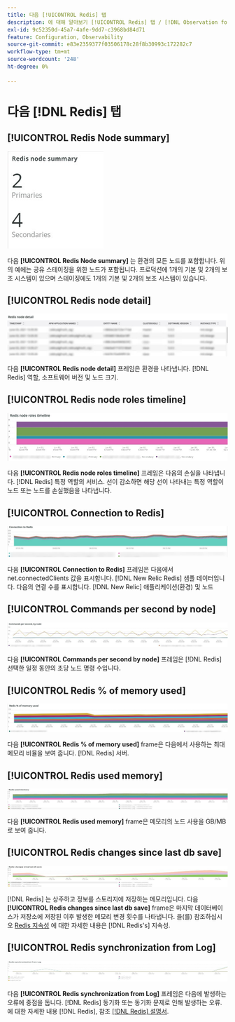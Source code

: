 ```yaml
---
title: 다음 [!UICONTROL Redis] 탭
description: 에 대해 알아보기 [!UICONTROL Redis] 탭 / [!DNL Observation for Adobe Commerce].
exl-id: 9c52350d-45a7-4afe-9dd7-c3968bd84d71
feature: Configuration, Observability
source-git-commit: e83e2359377f03506178c28f8b30993c172282c7
workflow-type: tm+mt
source-wordcount: '248'
ht-degree: 0%

---
```


# 다음 [!DNL Redis] 탭

## [!UICONTROL Redis Node summary]

![Redis 노드 요약](../../assets/tools/observation-for-adobe-commerce/redis-tab-1.jpg)

다음 **[!UICONTROL Redis Node summary]** 는 환경의 모든 노드를 포함합니다. 위의 예에는 공유 스테이징을 위한 노드가 포함됩니다. 프로덕션에 1개의 기본 및 2개의 보조 시스템이 있으며 스테이징에도 1개의 기본 및 2개의 보조 시스템이 있습니다.

## [!UICONTROL Redis node detail]

![Redis 노드 세부 정보](../../assets/tools/observation-for-adobe-commerce/redis-tab-2.jpg)

다음 **[!UICONTROL Redis node detail]** 프레임은 환경을 나타냅니다. [!DNL Redis] 역할, 소프트웨어 버전 및 노드 크기.

## [!UICONTROL Redis node roles timeline]

![Redis 노드 역할 타임라인](../../assets/tools/observation-for-adobe-commerce/redis-tab-3.jpg)

다음 **[!UICONTROL Redis node roles timeline]** 프레임은 다음의 손실을 나타냅니다. [!DNL Redis] 특정 역할의 서비스. 선이 감소하면 해당 선이 나타내는 특정 역할이 노드 또는 노드를 손실했음을 나타냅니다.

## [!UICONTROL Connection to Redis]

![Redis에 연결](../../assets/tools/observation-for-adobe-commerce/redis-tab-4.jpg)

다음 **[!UICONTROL Connection to Redis]** 프레임은 다음에서 net.connectedClients 값을 표시합니다. [!DNL New Relic Redis] 샘플 데이터입니다. 다음의 연결 수를 표시합니다. [!DNL New Relic] 애플리케이션(환경) 및 노드

## [!UICONTROL Commands per second by node]

![노드별 초당 명령](../../assets/tools/observation-for-adobe-commerce/redis-tab-5.jpg)

다음 **[!UICONTROL Commands per second by node]** 프레임은 [!DNL Redis] 선택한 일정 동안의 초당 노드 명령 수입니다.

## [!UICONTROL Redis % of memory used]

![사용된 메모리 중 레디스 %](../../assets/tools/observation-for-adobe-commerce/redis-tab-6.jpg)

다음 **[!UICONTROL Redis % of memory used]** frame은 다음에서 사용하는 최대 메모리 비율을 보여 줍니다. [!DNL Redis] 서버.

## [!UICONTROL Redis used memory]

![Redis 사용된 메모리](../../assets/tools/observation-for-adobe-commerce/redis-tab-7.jpg)

다음 **[!UICONTROL Redis used memory]** frame은 메모리의 노드 사용을 GB/MB로 보여 줍니다.

## [!UICONTROL Redis changes since last db save]

![마지막 DB 저장 이후 변경 내용 수정](../../assets/tools/observation-for-adobe-commerce/redis-tab-8.jpg)

[!DNL Redis] 는 상주하고 정보를 스토리지에 저장하는 메모리입니다. 다음 **[!UICONTROL Redis changes since last db save]** frame은 마지막 데이터베이스가 저장소에 저장된 이후 발생한 메모리 변경 횟수를 나타냅니다. 을(를) 참조하십시오 [Redis 지속성](https://redis.io/docs/manual/persistence/) 에 대한 자세한 내용은 [!DNL Redis's] 지속성.

## [!UICONTROL Redis synchronization from Log]

![로그에서 Redis 동기화](../../assets/tools/observation-for-adobe-commerce/redis-tab-9.jpg)

다음 **[!UICONTROL Redis synchronization from Log]** 프레임은 다음에 발생하는 오류에 중점을 둡니다. [!DNL Redis] 동기화 또는 동기화 문제로 인해 발생하는 오류. 에 대한 자세한 내용 [!DNL Redis], 참조 [[!DNL Redis] 설명서](https://redis.io/docs/).
